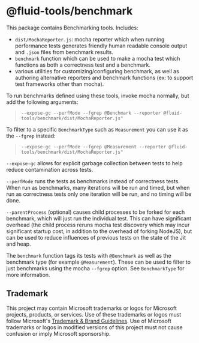 # @fluid-tools/benchmark

This package contains Benchmarking tools.
Includes:

-   `dist/MochaReporter.js`: mocha reporter which when running performance tests generates friendly human readable console output and `.json` files from benchmark results.
-   `benchmark` function which can be used to make a mocha test which functions as both a correctness test and a benchmark.
-   various utilities for customizing/configuring benchmark, as well as authoring alternative reporters and benchmark functions (ex: to support test frameworks other than mocha).

To run benchmarks defined using these tools, invoke mocha normally, but add the following arguments:

> `--expose-gc --perfMode --fgrep @Benchmark --reporter @fluid-tools/benchmark/dist/MochaReporter.js"`

To filter to a specific `BenchmarkType` such as `Measurement` you can use it as the `--fgrep` instead:

> `--expose-gc --perfMode --fgrep @Measurement --reporter @fluid-tools/benchmark/dist/MochaReporter.js"`

`--expose-gc` allows for explicit garbage collection between tests to help reduce contamination across tests.

`--perfMode` runs the tests as benchmarks instead of correctness tests. When run as benchmarks, many iterations will be run and timed, but when run as correctness tests only one iteration will be run, and no timing will be done.

`--parentProcess` (optional) causes child processes to be forked for each benchmark, which will just run the individual test.
This can have significant overhead (the child process reruns mocha test discovery which may incur significant startup cost, in addition to the overhead of forking NodeJS), but can be used to reduce influences of previous tests on the state of the Jit and heap.

The `benchmark` function tags its tests with `@Benchmark` as well as the benchmark type (for example `@Measurement`). These can be used to filter to just benchmarks using the mocha `--fgrep` option.
See `BenchmarkType` for more information.

## Trademark

This project may contain Microsoft trademarks or logos for Microsoft projects, products, or services. Use of these trademarks
or logos must follow Microsoft's [Trademark & Brand Guidelines](https://www.microsoft.com/en-us/legal/intellectualproperty/trademarks/usage/general).
Use of Microsoft trademarks or logos in modified versions of this project must not cause confusion or imply Microsoft sponsorship.
